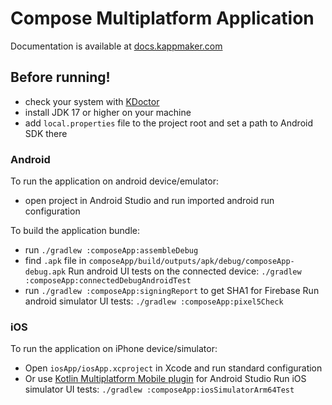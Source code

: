 # Compose Multiplatform Application

Documentation is available at [docs.kappmaker.com](https://docs.kappmaker.com)  

## Before running!

- check your system with [KDoctor](https://github.com/Kotlin/kdoctor)
- install JDK 17 or higher on your machine
- add `local.properties` file to the project root and set a path to Android SDK there

### Android

To run the application on android device/emulator:

- open project in Android Studio and run imported android run configuration

To build the application bundle:

- run `./gradlew :composeApp:assembleDebug`
- find `.apk` file in `composeApp/build/outputs/apk/debug/composeApp-debug.apk`
  Run android UI tests on the connected device: `./gradlew :composeApp:connectedDebugAndroidTest`
- run `./gradlew :composeApp:signingReport` to get SHA1 for Firebase
  Run android simulator UI tests: `./gradlew :composeApp:pixel5Check`

### iOS

To run the application on iPhone device/simulator:

- Open `iosApp/iosApp.xcproject` in Xcode and run standard configuration
- Or
  use [Kotlin Multiplatform Mobile plugin](https://plugins.jetbrains.com/plugin/14936-kotlin-multiplatform-mobile)
  for Android Studio
  Run iOS simulator UI tests: `./gradlew :composeApp:iosSimulatorArm64Test`

